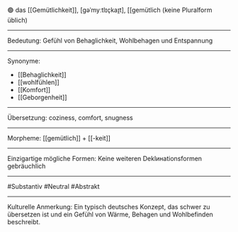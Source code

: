 🟢 das [[Gemütlichkeit]], [ɡəˈmyːtlɪçkaɪ̯t], [[gemütlich
(keine Pluralform üblich)

---

Bedeutung:
Gefühl von Behaglichkeit, Wohlbehagen und Entspannung

---
Synonyme:
- [[Behaglichkeit]]
- [[wohlfühlen]]
- [[Komfort]]
- [[Geborgenheit]]

---
Übersetzung: coziness, comfort, snugness

---
Morpheme:
[[gemütlich]] + [[-keit]]

---
Einzigartige mögliche Formen: 
Keine weiteren Deklинationsformen gebräuchlich

---
#Substantiv #Neutral #Abstrakt

---
Kulturelle Anmerkung:
Ein typisch deutsches Konzept, das schwer zu übersetzen ist und ein Gefühl von Wärme, Behagen und Wohlbefinden beschreibt.